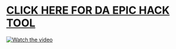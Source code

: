 # [CLICK HERE FOR DA EPIC HACK TOOL](https://www.youtube.com/watch?v=dQw4w9WgXcQ)
[![Watch the video](https://i.pinimg.com/originals/87/0e/2b/870e2b603561af91cd073ab6d2679ff8.gif)](https://www.youtube.com/watch?v=dQw4w9WgXcQ)
